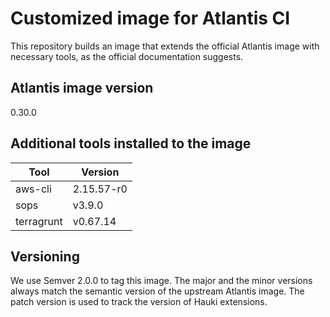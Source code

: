 # Customized image for Atlantis CI

This repository builds an image that extends the official Atlantis image
with necessary tools, as the official documentation suggests.

## Atlantis image version

0.30.0


## Additional tools installed to the image

| Tool       | Version     |
|------------|-------------|
| aws-cli    | 2.15.57-r0  |
| sops       | v3.9.0      |
| terragrunt | v0.67.14    |


## Versioning

We use Semver 2.0.0 to tag this image. The major and the minor versions always
match the semantic version of the upstream Atlantis image. The patch version is
used to track the version of Hauki extensions.
